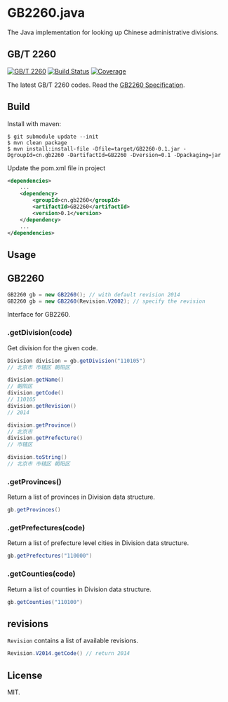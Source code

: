 # GB2260.java
The Java implementation for looking up Chinese administrative divisions.

## GB/T 2260

[![GB/T 2260](https://img.shields.io/badge/GB%2FT%202260-v0.2-blue.svg)](https://github.com/cn/GB2260)
[![Build Status](https://img.shields.io/travis/cn/GB2260.java.svg?style=flat)](https://travis-ci.org/cn/GB2260.java)
[![Coverage](https://img.shields.io/coveralls/cn/GB2260.java.svg?style=flat)](https://coveralls.io/r/cn/GB2260.java)

The latest GB/T 2260 codes. Read the [GB2260 Specification](https://github.com/cn/GB2260/blob/v0.2/spec.md).

## Build

Install with maven:

    $ git submodule update --init
    $ mvn clean package
    $ mvn install:install-file -Dfile=target/GB2260-0.1.jar -DgroupId=cn.gb2260 -DartifactId=GB2260 -Dversion=0.1 -Dpackaging=jar

Update the pom.xml file in project

```xml
<dependencies>
    ...
    <dependency>
        <groupId>cn.gb2260</groupId>
        <artifactId>GB2260</artifactId>
        <version>0.1</version>
    </dependency>
    ...
</dependencies>
```

## Usage

## GB2260

```java
GB2260 gb = new GB2260(); // with default revision 2014
GB2260 gb = new GB2260(Revision.V2002); // specify the revision
```

Interface for GB2260.

### .getDivision(code)

Get division for the given code.

```java
Division division = gb.getDivision("110105")
// 北京市 市辖区 朝阳区

division.getName()
// 朝阳区
division.getCode()
// 110105
division.getRevision()
// 2014

division.getProvince()
// 北京市
division.getPrefecture()
// 市辖区

division.toString()
// 北京市 市辖区 朝阳区
```

### .getProvinces()

Return a list of provinces in Division data structure.

```java
gb.getProvinces()
```

### .getPrefectures(code)

Return a list of prefecture level cities in Division data structure.

```java
gb.getPrefectures("110000")
```

### .getCounties(code)

Return a list of counties in Division data structure.

```java
gb.getCounties("110100")
```

## revisions

`Revision` contains a list of available revisions.

```java
Revision.V2014.getCode() // return 2014
```

## License

MIT.
